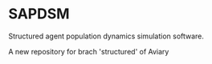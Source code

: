 # SAPDSM
Structured agent population dynamics simulation software.

A new repository for brach 'structured' of Aviary

